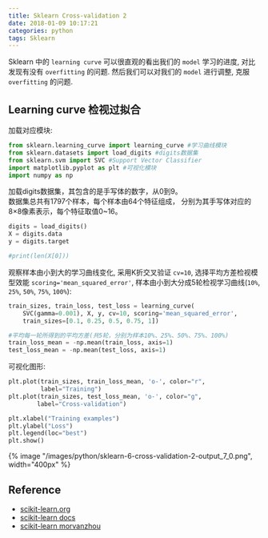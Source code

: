 ```yaml
---
title: Sklearn Cross-validation 2
date: 2018-01-09 10:17:21
categories: python
tags: Sklearn
---
```


Sklearn 中的 `learning curve` 可以很直观的看出我们的 `model` 学习的进度, 对比发现有没有 `overfitting` 的问题. 然后我们可以对我们的 `model` 进行调整, 克服 `overfitting` 的问题.

<!-- more -->

## Learning curve 检视过拟合

加载对应模块:

```python
from sklearn.learning_curve import learning_curve #学习曲线模块
from sklearn.datasets import load_digits #digits数据集
from sklearn.svm import SVC #Support Vector Classifier
import matplotlib.pyplot as plt #可视化模块
import numpy as np
```

加载digits数据集，其包含的是手写体的数字，从0到9。  
数据集总共有1797个样本，每个样本由64个特征组成， 分别为其手写体对应的8×8像素表示，每个特征取值0~16。

```python
digits = load_digits()
X = digits.data
y = digits.target

#print(len(X[0]))
```

观察样本由小到大的学习曲线变化, 采用K折交叉验证 `cv=10`, 选择平均方差检视模型效能 `scoring='mean_squared_error'`, 样本由小到大分成5轮检视学习曲线(`10%`, `25%`, `50%`, `75%`, `100%`):

```python
train_sizes, train_loss, test_loss = learning_curve(
    SVC(gamma=0.001), X, y, cv=10, scoring='mean_squared_error',
    train_sizes=[0.1, 0.25, 0.5, 0.75, 1])

#平均每一轮所得到的平均方差(共5轮，分别为样本10%、25%、50%、75%、100%)
train_loss_mean = -np.mean(train_loss, axis=1)
test_loss_mean = -np.mean(test_loss, axis=1)
```

可视化图形:

```python
plt.plot(train_sizes, train_loss_mean, 'o-', color="r",
         label="Training")
plt.plot(train_sizes, test_loss_mean, 'o-', color="g",
        label="Cross-validation")

plt.xlabel("Training examples")
plt.ylabel("Loss")
plt.legend(loc="best")
plt.show()
```

<div class="limg1">
{% image "/images/python/sklearn-6-cross-validation-2-output_7_0.png", width="400px" %}
</div>

## Reference

- [scikit-learn.org][1]
- [scikit-learn docs][2]
- [scikit-learn morvanzhou][3]

[1]: http://scikit-learn.org/
[2]: http://scikit-learn.org/stable/tutorial/basic/tutorial.html
[3]: https://morvanzhou.github.io

[img1]: /images/python/sklearn-6-cross-validation-2-output_7_0.png
